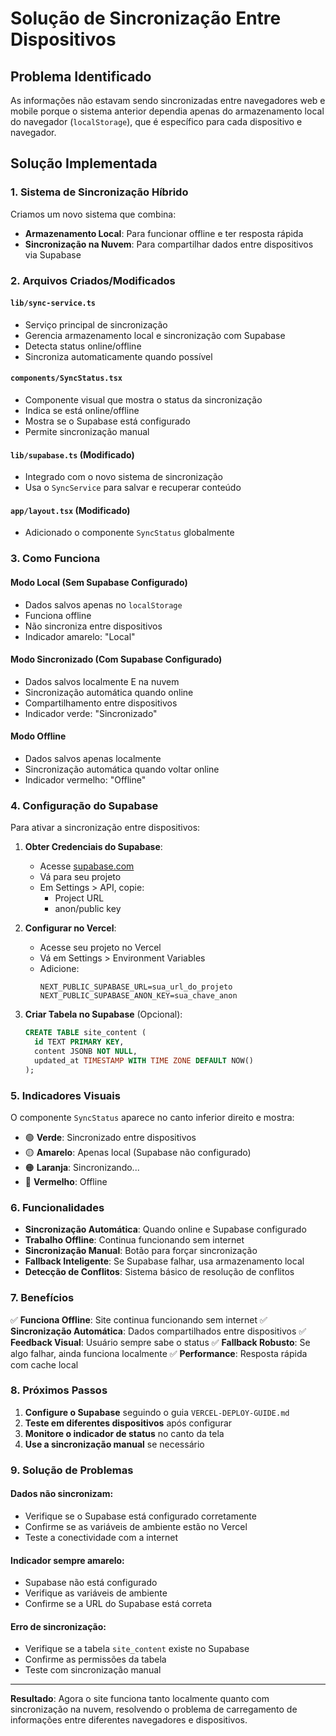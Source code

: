 # Solução de Sincronização Entre Dispositivos

## Problema Identificado

As informações não estavam sendo sincronizadas entre navegadores web e mobile porque o sistema anterior dependia apenas do armazenamento local do navegador (`localStorage`), que é específico para cada dispositivo e navegador.

## Solução Implementada

### 1. Sistema de Sincronização Híbrido

Criamos um novo sistema que combina:
- **Armazenamento Local**: Para funcionar offline e ter resposta rápida
- **Sincronização na Nuvem**: Para compartilhar dados entre dispositivos via Supabase

### 2. Arquivos Criados/Modificados

#### `lib/sync-service.ts`
- Serviço principal de sincronização
- Gerencia armazenamento local e sincronização com Supabase
- Detecta status online/offline
- Sincroniza automaticamente quando possível

#### `components/SyncStatus.tsx`
- Componente visual que mostra o status da sincronização
- Indica se está online/offline
- Mostra se o Supabase está configurado
- Permite sincronização manual

#### `lib/supabase.ts` (Modificado)
- Integrado com o novo sistema de sincronização
- Usa o `SyncService` para salvar e recuperar conteúdo

#### `app/layout.tsx` (Modificado)
- Adicionado o componente `SyncStatus` globalmente

### 3. Como Funciona

#### Modo Local (Sem Supabase Configurado)
- Dados salvos apenas no `localStorage`
- Funciona offline
- Não sincroniza entre dispositivos
- Indicador amarelo: "Local"

#### Modo Sincronizado (Com Supabase Configurado)
- Dados salvos localmente E na nuvem
- Sincronização automática quando online
- Compartilhamento entre dispositivos
- Indicador verde: "Sincronizado"

#### Modo Offline
- Dados salvos apenas localmente
- Sincronização automática quando voltar online
- Indicador vermelho: "Offline"

### 4. Configuração do Supabase

Para ativar a sincronização entre dispositivos:

1. **Obter Credenciais do Supabase**:
   - Acesse [supabase.com](https://supabase.com)
   - Vá para seu projeto
   - Em Settings > API, copie:
     - Project URL
     - anon/public key

2. **Configurar no Vercel**:
   - Acesse seu projeto no Vercel
   - Vá em Settings > Environment Variables
   - Adicione:
     ```
     NEXT_PUBLIC_SUPABASE_URL=sua_url_do_projeto
     NEXT_PUBLIC_SUPABASE_ANON_KEY=sua_chave_anon
     ```

3. **Criar Tabela no Supabase** (Opcional):
   ```sql
   CREATE TABLE site_content (
     id TEXT PRIMARY KEY,
     content JSONB NOT NULL,
     updated_at TIMESTAMP WITH TIME ZONE DEFAULT NOW()
   );
   ```

### 5. Indicadores Visuais

O componente `SyncStatus` aparece no canto inferior direito e mostra:

- 🟢 **Verde**: Sincronizado entre dispositivos
- 🟡 **Amarelo**: Apenas local (Supabase não configurado)
- 🟠 **Laranja**: Sincronizando...
- 🔴 **Vermelho**: Offline

### 6. Funcionalidades

- **Sincronização Automática**: Quando online e Supabase configurado
- **Trabalho Offline**: Continua funcionando sem internet
- **Sincronização Manual**: Botão para forçar sincronização
- **Fallback Inteligente**: Se Supabase falhar, usa armazenamento local
- **Detecção de Conflitos**: Sistema básico de resolução de conflitos

### 7. Benefícios

✅ **Funciona Offline**: Site continua funcionando sem internet
✅ **Sincronização Automática**: Dados compartilhados entre dispositivos
✅ **Feedback Visual**: Usuário sempre sabe o status
✅ **Fallback Robusto**: Se algo falhar, ainda funciona localmente
✅ **Performance**: Resposta rápida com cache local

### 8. Próximos Passos

1. **Configure o Supabase** seguindo o guia `VERCEL-DEPLOY-GUIDE.md`
2. **Teste em diferentes dispositivos** após configurar
3. **Monitore o indicador de status** no canto da tela
4. **Use a sincronização manual** se necessário

### 9. Solução de Problemas

#### Dados não sincronizam:
- Verifique se o Supabase está configurado corretamente
- Confirme se as variáveis de ambiente estão no Vercel
- Teste a conectividade com a internet

#### Indicador sempre amarelo:
- Supabase não está configurado
- Verifique as variáveis de ambiente
- Confirme se a URL do Supabase está correta

#### Erro de sincronização:
- Verifique se a tabela `site_content` existe no Supabase
- Confirme as permissões da tabela
- Teste com sincronização manual

---

**Resultado**: Agora o site funciona tanto localmente quanto com sincronização na nuvem, resolvendo o problema de carregamento de informações entre diferentes navegadores e dispositivos.